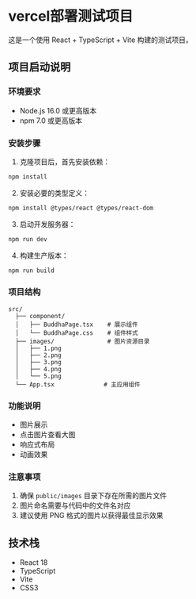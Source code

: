 # vercel部署测试项目

这是一个使用 React + TypeScript + Vite 构建的测试项目。

## 项目启动说明

### 环境要求
- Node.js 16.0 或更高版本
- npm 7.0 或更高版本

### 安装步骤

1. 克隆项目后，首先安装依赖：
```bash
npm install
```

2. 安装必要的类型定义：
```bash
npm install @types/react @types/react-dom
```

3. 启动开发服务器：
```bash
npm run dev
```

4. 构建生产版本：
```bash
npm run build
```

### 项目结构
```
src/
  ├── component/
  │   ├── BuddhaPage.tsx    # 展示组件
  │   └── BuddhaPage.css    # 组件样式
  ├── images/               # 图片资源目录
  │   ├── 1.png
  │   ├── 2.png
  │   ├── 3.png
  │   ├── 4.png
  │   └── 5.png
  └── App.tsx              # 主应用组件
```

### 功能说明
- 图片展示
- 点击图片查看大图
- 响应式布局
- 动画效果

### 注意事项
1. 确保 `public/images` 目录下存在所需的图片文件
2. 图片命名需要与代码中的文件名对应
3. 建议使用 PNG 格式的图片以获得最佳显示效果

## 技术栈
- React 18
- TypeScript
- Vite
- CSS3

